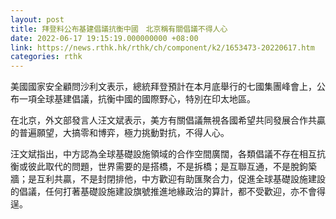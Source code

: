 ```yaml
---
layout: post
title: 拜登料公布基建倡議抗衡中國　北京稱有關倡議不得人心
date: 2022-06-17 19:15:19.000000000 +08:00
link: https://news.rthk.hk/rthk/ch/component/k2/1653473-20220617.htm
categories: rthk
---
```


美國國家安全顧問沙利文表示，總統拜登預計在本月底舉行的七國集團峰會上，公布一項全球基建倡議，抗衡中國的國際野心，特別在印太地區。

在北京，外文部發言人汪文斌表示，美方有關倡議無視各國希望共同發展合作共贏的普遍願望，大搞零和博弈，極力挑動對抗，不得人心。

汪文斌指出，中方認為全球基礎設施領域的合作空間廣闊，各類倡議不存在相互抗衡或彼此取代的問題，世界需要的是搭橋，不是拆橋；是互聯互通，不是脫鉤築牆；是互利共贏，不是封閉排他，中方歡迎有助匯聚合力，促進全球基礎設施建設的倡議，任何打著基礎設施建設旗號推進地緣政治的算計，都不受歡迎，亦不會得逞。
